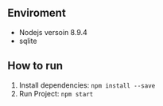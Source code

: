 Enviroment
----------
- Nodejs versoin 8.9.4
- sqlite

How to run
----------
1. Install dependencies: `npm install --save`
2. Run Project: `npm start`

